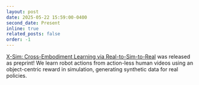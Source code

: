 ```yaml
---
layout: post
date: 2025-05-22 15:59:00-0400
second_date: Present
inline: true
related_posts: false
order: -1
---
```


[X-Sim: Cross-Embodiment Learning via Real-to-Sim-to-Real](https://portal-cornell.github.io/X-Sim/) was released as preprint! We learn robot actions from action-less human videos using an object-centric reward in simulation, generating synthetic data for real policies.